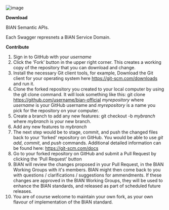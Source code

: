 ![image](https://user-images.githubusercontent.com/75980500/109956689-d6e5d280-7cdb-11eb-86be-c853000a5b7e.png)




**Download**

BIAN Semantic APIs.

Each Swagger represnets a BIAN Service Domain.





**Contribute**

1. Sign in to GitHub with your _username_
2. Click the 'Fork' button in the upper right corner. This creates a working copy of the repository that you can download and change.
3. Install the necessary Git client tools, for example, Download the Git client for your operating system here https://git-scm.com/downloads and run it.
4. Clone the forked repository you created to your local computer by using the git clone command. It will look something like this:
    git clone https://github.com/username/bian-official _myrepository_
    where _username_ is your GitHub username and _myrepository_ is a name you pick for the repository on your computer.
5. Create a branch to add any new features:
    git checkout -b _mybranch_
    where _mybranch_ is your new branch.
6. Add any new features to _mybranch_
7. The next step would be to stage, commit, and push the changed files back to your 'forked' repository on GitHub. You would be able to use _git add_, _commit_, and _push_ commands. Additional detailed information can be found here: https://git-scm.com/docs
8. Go to your forked repository on GitHub and submit a Pull Request by clicking the 'Pull Request' button
9. BIAN will review the changes proposed in your Pull Request, in the BIAN Working Groups with it's members. BIAN might then come back to you with questions / clarifications / suggestions for ammendments. If these changes are approved in the BIAN Working Groups, they will be used to enhance the BIAN standards, and released as part of scheduled future releases. 
10. You are of course welcome to maintain your own fork, as your own flavour of implementation of the BIAN standard.
